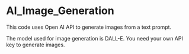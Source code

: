 # AI_Image_Generation

This code uses Open AI API to generate images from a text prompt.

The model used for image generation is DALL-E.
You need your own API key to generate images.
